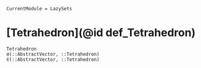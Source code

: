 ```@meta
CurrentModule = LazySets
```

# [Tetrahedron](@id def_Tetrahedron)

```@docs
Tetrahedron
σ(::AbstractVector, ::Tetrahedron)
∈(::AbstractVector, ::Tetrahedron)
```
